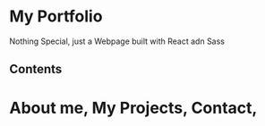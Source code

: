 # My Portfolio

Nothing Special,
just a Webpage built with React adn Sass

## Contents

About me,
My Projects,
Contact,
=======
